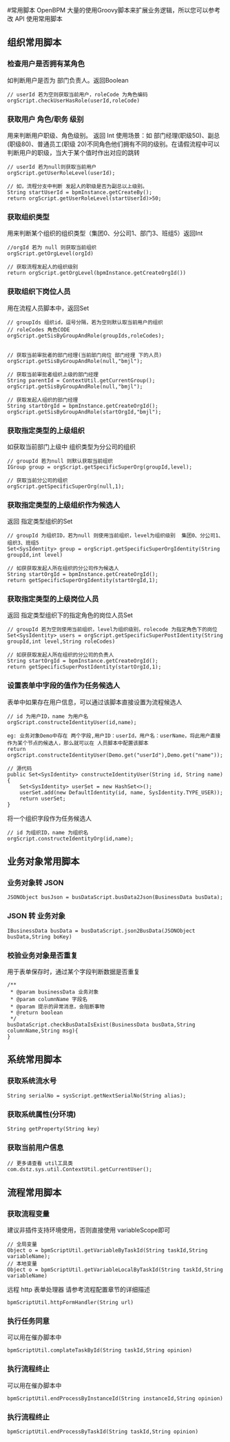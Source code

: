 #常用脚本
OpenBPM 大量的使用Groovy脚本来扩展业务逻辑，所以您可以参考改 API 使用常用脚本

## 组织常用脚本
### 检查用户是否拥有某角色
如判断用户是否为 部门负责人。返回Boolean  
```
// userId 若为空则获取当前用户，roleCode 为角色编码
orgScript.checkUserHasRole(userId,roleCode)
```

### 获取用户 角色/职务 级别
用来判断用户职级、角色级别。 返回 Int
使用场景：如 部门经理(职级50)、副总(职级80)、普通员工(职级 20)不同角色他们拥有不同的级别。在请假流程中可以判断用户的职级，当大于某个值时作出对应的跳转

```
// userId 若为null则获取当前用户
orgScript.getUserRoleLevel(userId);

// 如，流程分支中判断 发起人的职级是否为副总以上级别。
String startUserId = bpmInstance.getCreateBy();
return orgScript.getUserRoleLevel(startUserId)>50;
```

### 获取组织类型
用来判断某个组织的组织类型（集团0、分公司1、部门3、班组5）返回Int
```
//orgId 若为 null 则获取当前组织
orgScript.getOrgLevel(orgId)

// 获取流程发起人的组织级别
return orgScript.getOrgLevel(bpmInstance.getCreateOrgId())
```

### 获取组织下岗位人员
用在流程人员脚本中，返回Set<SysIdentity>
```
// groupIds 组织id，逗号分隔，若为空则默认取当前用户的组织
// roleCodes 角色CODE
orgScript.getSisByGroupAndRole(groupIds,roleCodes);


// 获取当前审批者的部门经理(当前部门岗位 部门经理 下的人员)
orgScript.getSisByGroupAndRole(null,"bmjl");

// 获取当前审批者组织上级的部门经理
String parentId = ContextUtil.getCurrentGroup();
orgScript.getSisByGroupAndRole(null,"bmjl");

// 获取发起人组织的部门经理
String startOrgId = bpmInstance.getCreateOrgId();
orgScript.getSisByGroupAndRole(startOrgId,"bmjl");
```

### 获取指定类型的上级组织
如获取当前部门上级中 组织类型为分公司的组织
```
// groupId 若为null 则默认获取当前组织
IGroup group = orgScript.getSpecificSuperOrg(groupId,level);

// 获取当前分公司的组织
orgScript.getSpecificSuperOrg(null,1);
```

### 获取指定类型的上级组织作为候选人
返回 指定类型组织的Set<SysIdentity>
```
// groupId 为组织ID，若为null 则使用当前组织，level为组织级别  集团0、分公司1、组织3、班组5
Set<SysIdentity> group = orgScript.getSpecificSuperOrgIdentity(String groupId,int level)

// 如获获取发起人所在组织的分公司作为候选人
String startOrgId = bpmInstance.getCreateOrgId();
return getSpecificSuperOrgIdentity(startOrgId,1);
```

### 获取指定类型的上级岗位人员
返回 指定类型组织下的指定角色的岗位人员Set<SysIdentity>
```
// groupId 若为空则使用当前组织，level为组织级别，rolecode 为指定角色下的岗位
Set<SysIdentity> users = orgScript.getSpecificSuperPostIdentity(String groupId,int level,String roleCodes)

// 如获获取发起人所在组织的分公司的负责人
String startOrgId = bpmInstance.getCreateOrgId();
return getSpecificSuperPostIdentity(startOrgId,1);
```

### 设置表单中字段的值作为任务候选人
表单中如果存在用户信息，可以通过该脚本直接设置为流程候选人

```
// id 为用户ID，name 为用户名
orgScript.constructeIdentityUser(id,name);

eg: 业务对象Demo中存在 两个字段,用户ID：userId，用户名：userName，将此用户直接作为某个节点的候选人，那么就可以在 人员脚本中配置该脚本
return orgScript.constructeIdentityUser(Demo.get("userId"),Demo.get("name"));

```
```
// 源代码
public Set<SysIdentity> constructeIdentityUser(String id, String name) {
	Set<SysIdentity> userSet = new HashSet<>();
	userSet.add(new DefaultIdentity(id, name, SysIdentity.TYPE_USER));
	return userSet; 
}
```
将一个组织字段作为任务候选人
```
// id 为组织ID，name 为组织名
orgScript.constructeIdentityOrg(id,name);
```
## 业务对象常用脚本
### 业务对象转 JSON
```
JSONObject busJson = busDataScript.busData2Json(BusinessData busData);
```
### JSON 转 业务对象
```
IBusinessData busData = busDataScript.json2BusData(JSONObject busData,String boKey)
```
### 校验业务对象是否重复
用于表单保存时，通过某个字段判断数据是否重复
```
/**
 * @param businessData 业务对象 
 * @param columnName 字段名
 * @param 提示的异常消息，会阻断事物
 * @return boolean
 */
busDataScript.checkBusDataIsExist(BusinessData busData,String columnName,String msg){
}
```
## 系统常用脚本
### 获取系统流水号
```
String serialNo = sysScript.getNextSerialNo(String alias);
```
### 获取系统属性(分环境)
```
String getProperty(String key)
```
### 获取当前用户信息
```
// 更多请查看 util工具类
com.dstz.sys.util.ContextUtil.getCurrentUser();
```

## 流程常用脚本
### 获取流程变量
建议非插件支持环境使用，否则直接使用 variableScope即可
```
// 全局变量
Object o = bpmScriptUtil.getVariableByTaskId(String taskId,String variableName);
// 本地变量
Object o = bpmScriptUtil.getVariableLocalByTaskId(String taskId,String variableName)
```
远程 http 表单处理器
请参考流程配置章节的详细描述
```
bpmScriptUtil.httpFormHandler(String url)
```
### 执行任务同意
可以用在催办脚本中
```
bpmScriptUtil.complateTaskById(String taskId,String opinion)
```
### 执行流程终止
可以用在催办脚本中
```
bpmScriptUtil.endProcessByInstanceId(String instanceId,String opinion)
```
### 执行流程终止
```
bpmScriptUtil.endProcessByTaskId(String taskId,String opinion)
```
